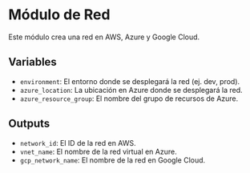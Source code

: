 # Módulo de Red

Este módulo crea una red en AWS, Azure y Google Cloud. 

## Variables

- `environment`: El entorno donde se desplegará la red (ej. dev, prod).
- `azure_location`: La ubicación en Azure donde se desplegará la red.
- `azure_resource_group`: El nombre del grupo de recursos de Azure.

## Outputs

- `network_id`: El ID de la red en AWS.
- `vnet_name`: El nombre de la red virtual en Azure.
- `gcp_network_name`: El nombre de la red en Google Cloud.
